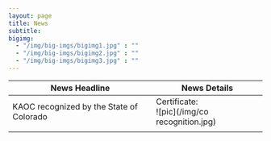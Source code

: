```yaml
---
layout: page
title: News
subtitle: 
bigimg:
  - "/img/big-imgs/bigimg1.jpg" : ""
  - "/img/big-imgs/bigimg2.jpg" : ""
  - "/img/big-imgs/bigimg3.jpg" : ""
---
```

| News Headline                            | News Details	                                  |
|------------------------------------------|--------------------------------------------------|
| KAOC recognized by the State of Colorado |Certificate: <br> ![pic](/img/co recognition.jpg) |
|                                          |                                                  |

